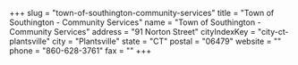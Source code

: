 +++
slug = "town-of-southington-community-services"
title = "Town of Southington - Community Services"
name = "Town of Southington - Community Services"
address = "91 Norton Street"
cityIndexKey = "city-ct-plantsville"
city = "Plantsville"
state = "CT"
postal = "06479"
website = ""
phone = "860-628-3761"
fax = ""
+++
